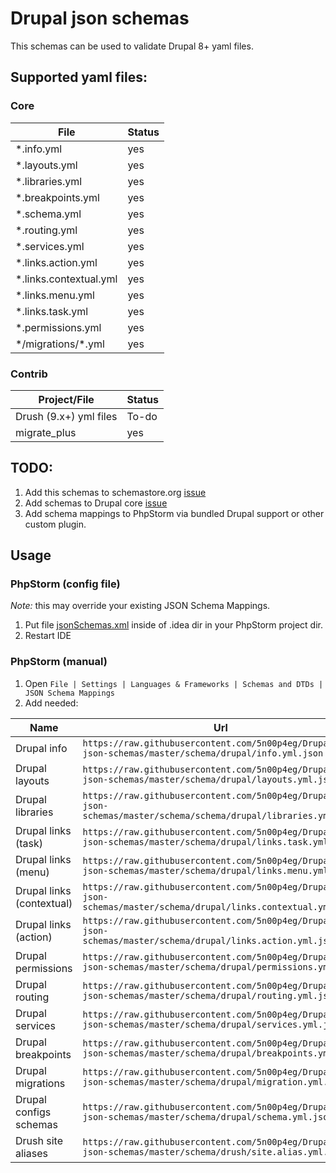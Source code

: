 # Drupal json schemas
This schemas can be used to validate Drupal 8+ yaml files.

## Supported yaml files:
### Core
|File                   |Status|
|-----------------------|------|
|*.info.yml             |yes   |
|*.layouts.yml          |yes   |
|*.libraries.yml        |yes   | 
|*.breakpoints.yml      |yes   |
|*.schema.yml           |yes   |
|*.routing.yml          |yes   |
|*.services.yml         |yes   |
|*.links.action.yml     |yes   |
|*.links.contextual.yml |yes   |
|*.links.menu.yml       |yes   |
|*.links.task.yml       |yes   |
|*.permissions.yml      |yes   |
|\*/migrations/\*.yml   |yes   |

### Contrib
|Project/File           |Status|
|-----------------------|------|
|Drush (9.x+) yml files |To-do |
|migrate_plus           |yes   |

## TODO:
1. Add this schemas to schemastore.org [issue](https://github.com/SchemaStore/schemastore/issues/710)
1. Add schemas to Drupal core [issue](https://www.drupal.org/project/drupal/issues/3061454)
1. Add schema mappings to PhpStorm via bundled Drupal support or other custom plugin.  

## Usage
### PhpStorm (config file)
*Note:* this may override your existing JSON Schema Mappings.   

1. Put file [jsonSchemas.xml](https://raw.githubusercontent.com/5n00p4eg/Drupal-json-schemas/master/configs/jsonSchemas.xml) inside of .idea dir in your PhpStorm project dir.
1. Restart IDE

### PhpStorm (manual)
1. Open `File | Settings | Languages & Frameworks | Schemas and DTDs | JSON Schema Mappings`
1. Add needed:

|Name|Url|Pattern|
|----|---|-------|
|Drupal info|`https://raw.githubusercontent.com/5n00p4eg/Drupal-json-schemas/master/schema/drupal/info.yml.json`|`*.info.yml`|
|Drupal layouts|`https://raw.githubusercontent.com/5n00p4eg/Drupal-json-schemas/master/schema/drupal/layouts.yml.json`|`*.layouts.yml`|
|Drupal libraries|`https://raw.githubusercontent.com/5n00p4eg/Drupal-json-schemas/master/schema/schema/drupal/libraries.yml.json`|`*.libraries.yml`|
|Drupal links (task)|`https://raw.githubusercontent.com/5n00p4eg/Drupal-json-schemas/master/schema/drupal/links.task.yml.json`|`*.links.task.yml`|
|Drupal links (menu)|`https://raw.githubusercontent.com/5n00p4eg/Drupal-json-schemas/master/schema/drupal/links.menu.yml.json`|`*.links.menu.yml`|
|Drupal links (contextual)|`https://raw.githubusercontent.com/5n00p4eg/Drupal-json-schemas/master/schema/drupal/links.contextual.yml.json`|`*.links.contextual.yml`|
|Drupal links (action)|`https://raw.githubusercontent.com/5n00p4eg/Drupal-json-schemas/master/schema/drupal/links.action.yml.json`|`*.links.action.yml`|
|Drupal permissions|`https://raw.githubusercontent.com/5n00p4eg/Drupal-json-schemas/master/schema/drupal/permissions.yml.json`|`*.permissions.yml`|
|Drupal routing|`https://raw.githubusercontent.com/5n00p4eg/Drupal-json-schemas/master/schema/drupal/routing.yml.json`|`*.routing.yml`|
|Drupal services|`https://raw.githubusercontent.com/5n00p4eg/Drupal-json-schemas/master/schema/drupal/services.yml.json`|`*.services.yml`|
|Drupal breakpoints|`https://raw.githubusercontent.com/5n00p4eg/Drupal-json-schemas/master/schema/drupal/breakpoints.yml.json`|`*.breakpoints.yml`|
|Drupal migrations|`https://raw.githubusercontent.com/5n00p4eg/Drupal-json-schemas/master/schema/drupal/migration.yml.json`|`*/migrations/*.yml`, `*.migration.*.yml`|
|Drupal configs schemas|`https://raw.githubusercontent.com/5n00p4eg/Drupal-json-schemas/master/schema/drupal/schema.yml.json`|`*/config/schema/*.schema.yml`|
|Drush site aliases|`https://raw.githubusercontent.com/5n00p4eg/Drupal-json-schemas/master/schema/drush/site.alias.yml.json`|`*/sites/*.site.yml`|
   